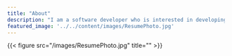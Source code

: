 ```yaml
---
title: "About"
description: "I am a software developer who is interested in developing applications and automating robotic systems"
featured_image: '../../content/images/ResumePhoto.jpg'
---
```

{{< figure src="/images/ResumePhoto.jpg" title="" >}}
